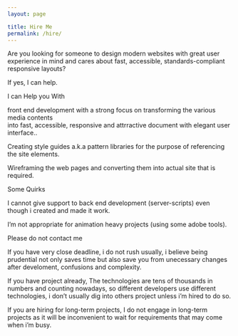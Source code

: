 ```yaml
---
layout: page

title: Hire Me
permalink: /hire/
---
```



Are you looking for someone to design modern websites with great user experience 
in mind and cares about fast, accessible, standards-compliant responsive layouts?

 If yes, I can help.

 I can Help you With

  front end development with a strong focus on transforming the various media contents  
 into  fast, accessible, responsive and attrractive document with elegant user interface..

   Creating style guides a.k.a pattern libraries for the purpose of referencing the site elements.

   Wireframing the web pages and converting them into actual site that is required.

  Some Quirks

   I cannot give support to back end development (server-scripts) even though i created and made it work.

   I’m not appropriate for animation heavy projects (using some adobe tools).

 Please do not contact me

  If you have very close deadline,   i do not rush usually, i believe being prudential not only saves time but also save you from unecessary changes after develoment, confusions and complexity.

  If you have project already, The technologies are tens of thousands in numbers and counting nowadays, so different developers use different technologies, i don’t usually dig into others project unless i’m hired to do so.

  If you are hiring for long-term projects,    I do not engage in long-term projects as it will be inconvenient to wait for requirements that may come when i’m busy.